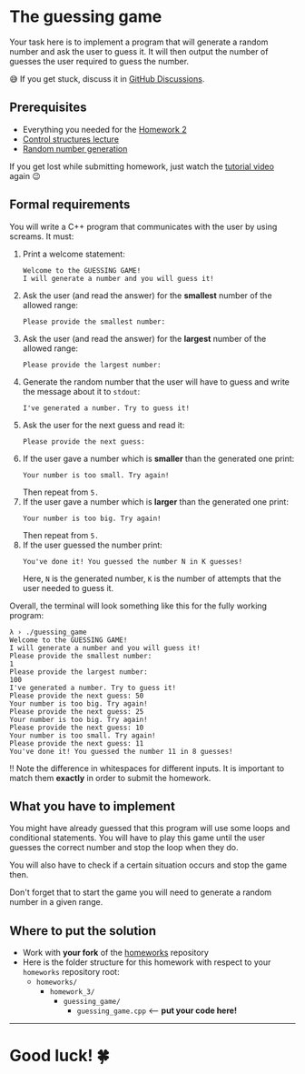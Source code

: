 # The guessing game

Your task here is to implement a program that will generate a random number and ask the user to guess it. It will then output the number of guesses the user required to guess the number.

😅 If you get stuck, discuss it in [GitHub Discussions](https://github.com/orgs/cpp-for-yourself/discussions/categories/homeworks-q-a).

## Prerequisites
- Everything you needed for the [Homework 2](../homework_2/homework.md)
- [Control structures lecture](../../lectures/1.7_control_structures.md)
- [Random number generation](todo)

If you get lost while submitting homework, just watch the [tutorial video](https://youtu.be/Nl0u04XgxGQ) again 😉

## Formal requirements

You will write a C++ program that communicates with the user by using screams. It must:
1. Print a welcome statement: 
    ```
    Welcome to the GUESSING GAME!
    I will generate a number and you will guess it!
    ```
2. Ask the user (and read the answer) for the **smallest** number of the allowed range: 
    ```
    Please provide the smallest number: 
    ```
3. Ask the user (and read the answer) for the **largest** number of the allowed range:
    ```
    Please provide the largest number: 
    ```
4. Generate the random number that the user will have to guess and write the message about it to `stdout`:
   ```
   I've generated a number. Try to guess it!
   ``` 
5. Ask the user for the next guess and read it:
    ```
    Please provide the next guess:
    ```
6. If the user gave a number which is **smaller** than the generated one print:
    ```
    Your number is too small. Try again!
    ```
    Then repeat from `5.`
7. If the user gave a number which is **larger** than the generated one print:
    ```
    Your number is too big. Try again!
    ```
    Then repeat from `5.`
8. If the user guessed the number print:
    ```
    You've done it! You guessed the number N in K guesses!
    ```
    Here, `N` is the generated number, `K` is the number of attempts that the user needed to guess it.

Overall, the terminal will look something like this for the fully working program:
```
λ › ./guessing_game
Welcome to the GUESSING GAME!
I will generate a number and you will guess it!
Please provide the smallest number: 
1
Please provide the largest number: 
100
I've generated a number. Try to guess it!
Please provide the next guess: 50
Your number is too big. Try again!
Please provide the next guess: 25
Your number is too big. Try again!
Please provide the next guess: 10
Your number is too small. Try again!
Please provide the next guess: 11
You've done it! You guessed the number 11 in 8 guesses!
```

‼️ Note the difference in whitespaces for different inputs. It is important to match them **exactly** in order to submit the homework.

## What you have to implement
You might have already guessed that this program will use some loops and conditional statements. You will have to play this game until the user guesses the correct number and stop the loop when they do.

You will also have to check if a certain situation occurs and stop the game then.

Don't forget that to start the game you will need to generate a random number in a given range.


## Where to put the solution
- Work with **your fork** of the [homeworks](https://github.com/cpp-for-yourself/homeworks) repository
- Here is the folder structure for this homework with respect to your `homeworks` repository root:
  - `homeworks/`
    - `homework_3/`
      - `guessing_game/`
        - `guessing_game.cpp` <-- **put your code here!**

---
# Good luck! 🍀

